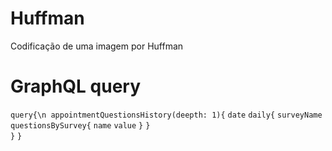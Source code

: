 # Huffman
Codificação de uma imagem por Huffman

# GraphQL query

`query{\n
    appointmentQuestionsHistory(deepth: 1){`
        `date`
        `daily{`
            `surveyName`
            `questionsBySurvey{`
                `name`
                `value`
            `}`
        `} `                                                                                                                 
    `}`
`}`


